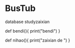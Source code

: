 # BusTub
database studyzaixian

def bendi(){
print("bendi")
}


def nihao(){
print("zaixian de ")
}

